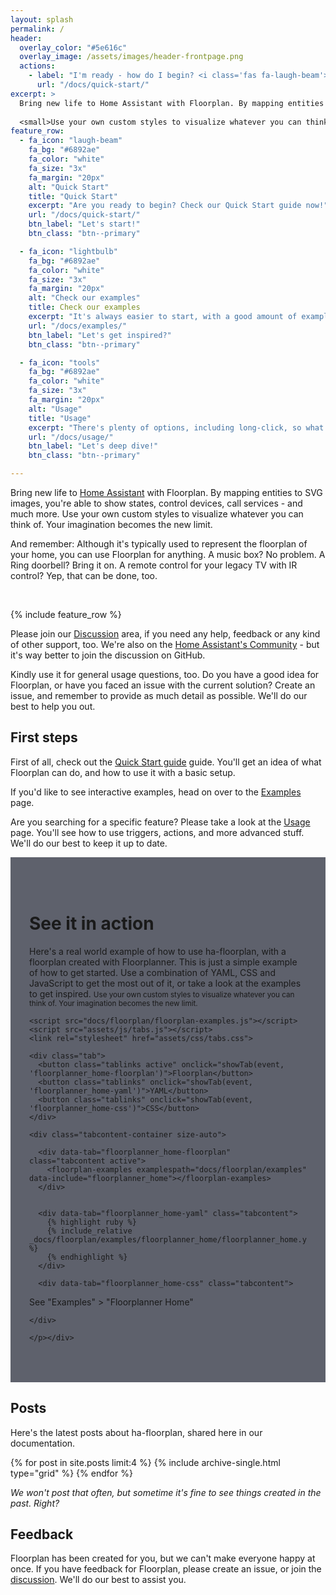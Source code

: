```yaml
---
layout: splash
permalink: /
header:
  overlay_color: "#5e616c"
  overlay_image: /assets/images/header-frontpage.png
  actions:
    - label: "I'm ready - how do I begin? <i class='fas fa-laugh-beam'></i>"
      url: "/docs/quick-start/"
excerpt: >
  Bring new life to Home Assistant with Floorplan. By mapping entities to SVG images, you’re able to show states, control devices, call services - and much more.
  
  <small>Use your own custom styles to visualize whatever you can think of. Your imagination becomes the new limit.</small>
feature_row:
  - fa_icon: "laugh-beam"
    fa_bg: "#6892ae"
    fa_color: "white"
    fa_size: "3x"
    fa_margin: "20px"
    alt: "Quick Start"
    title: "Quick Start"
    excerpt: "Are you ready to begin? Check our Quick Start guide now!"
    url: "/docs/quick-start/"
    btn_label: "Let's start!"
    btn_class: "btn--primary"

  - fa_icon: "lightbulb"
    fa_bg: "#6892ae"
    fa_color: "white"
    fa_size: "3x"
    fa_margin: "20px"
    alt: "Check our examples"
    title: Check our examples
    excerpt: "It's always easier to start, with a good amount of examples. So, go get them!"
    url: "/docs/examples/"
    btn_label: "Let's get inspired?"
    btn_class: "btn--primary"

  - fa_icon: "tools"
    fa_bg: "#6892ae"
    fa_color: "white"
    fa_size: "3x"
    fa_margin: "20px"
    alt: "Usage"
    title: "Usage"
    excerpt: "There's plenty of options, including long-click, so what are you waiting for?"
    url: "/docs/usage/"
    btn_label: "Let's deep dive!"
    btn_class: "btn--primary"

---
```


Bring new life to [Home Assistant](https://www.home-assistant.io/) with Floorplan. By mapping entities to SVG images, you're able to show states, control devices, call services - and much more. Use your own custom styles to visualize whatever you can think of. Your imagination becomes the new limit.

And remember: Although it's typically used to represent the floorplan of your home, you can use Floorplan for anything. A music box? No problem. A Ring doorbell? Bring it on. A remote control for your legacy TV with IR control? Yep, that can be done, too.

<br>

{% include feature_row %}

Please join our [Discussion](https://github.com/ExperienceLovelace/ha-floorplan/discussions) area, if you need any help, feedback or any kind of other support, too. We're also on the [Home Assistant's Community](https://community.home-assistant.io/t/floorplan-now-available-as-a-lovelace-card/115489) - but it's way better to join the discussion on GitHub.

Kindly use it for general usage questions, too. Do you have a good idea for Floorplan, or have you faced an issue with the current solution? Create an issue, and remember to provide as much detail as possible. We'll do our best to help you out.


## First steps

First of all, check out the [Quick Start guide](./docs/quick-start/) guide. You'll get an idea of what Floorplan can do, and how to use it with a basic setup.

If you'd like to see interactive examples, head on over to the [Examples](./docs/examples/) page.

Are you searching for a specific feature? Please take a look at the [Usage](./docs/usage/) page. You'll see how to use triggers, actions, and more advanced stuff. We'll do our best to keep it up to date.

<div class="page__hero--overlay" style="padding:50px 30px;background-color: #5e616c; background-image: url('/ha-floorplan/assets/images/bg-frontpage.png');">
    <div class="wrapper">
      <h1 id="page-title" class="page__title" itemprop="headline">See it in action</h1>
        <p class="page__lead">Here's a real world example of how to use ha-floorplan, with a floorplan created with Floorplanner. This is just a simple example of how to get started. Use a combination of YAML, CSS and JavaScript to get the most out of it, or take a look at the examples to get inspired.
<small>Use your own custom styles to visualize whatever you can think of. Your imagination becomes the new limit.</small>
</p>
<p>
  
  <div class="example_wrapper">


    <script src="docs/floorplan/floorplan-examples.js"></script>
    <script src="assets/js/tabs.js"></script>
    <link rel="stylesheet" href="assets/css/tabs.css">

    <div class="tab">
      <button class="tablinks active" onclick="showTab(event, 'floorplanner_home-floorplan')">Floorplan</button>
      <button class="tablinks" onclick="showTab(event, 'floorplanner_home-yaml')">YAML</button>
      <button class="tablinks" onclick="showTab(event, 'floorplanner_home-css')">CSS</button>
    </div>

    <div class="tabcontent-container size-auto">

      <div data-tab="floorplanner_home-floorplan" class="tabcontent active">
        <floorplan-examples examplespath="docs/floorplan/examples" data-include="floorplanner_home"></floorplan-examples>
      </div>
      
      
      <div data-tab="floorplanner_home-yaml" class="tabcontent">
        {% highlight ruby %}
        {% include_relative _docs/floorplan/examples/floorplanner_home/floorplanner_home.yaml %}
        {% endhighlight %}
      </div>

      <div data-tab="floorplanner_home-css" class="tabcontent">
See "Examples" > "Floorplanner Home"
      </div>
      

    </div>


</div>
  
  
  
  
  
  
    </p></div>
</div>


## Posts

Here's the latest posts about ha-floorplan, shared here in our documentation.

<div class="grid__wrapper">
  {% for post in site.posts limit:4 %}
    {% include archive-single.html type="grid" %}
  {% endfor %}
</div>

<div style="clear:both"><!-- the frid_wrapper will break the layout, if not cleared --></div>

_We won't post that often, but sometime it's fine to see things created in the past. Right?_


## Feedback

Floorplan has been created for you, but we can't make everyone happy at once. If you have feedback for Floorplan, please create an issue, or join the [discussion](https://github.com/ExperienceLovelace/ha-floorplan/discussions). We'll do our best to assist you.
